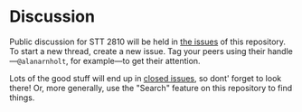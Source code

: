 Discussion
==========

Public discussion for STT 2810 will be held in [the issues][] of this repository. To start a new thread, create a new issue. Tag your peers using their handle—`@alanarnholt`, for example—to get their attention.

[the issues]: https://github.com/STT2810-SP15/DiscussionSTT2810/issues

Lots of the good stuff will end up in [closed issues](https://github.com/STT2810-SP15/DiscussionSTT2810/issues?q=is%3Aissue+is%3Aclosed), so dont' forget to look there! Or, more generally, use the "Search" feature on this repository to find things.